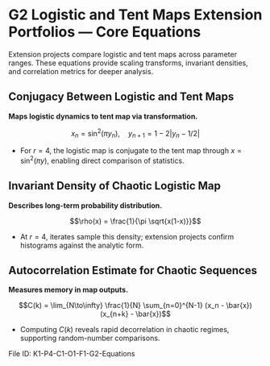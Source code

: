 # G2 Logistic and Tent Maps Extension Portfolios — Core Equations

Extension projects compare logistic and tent maps across parameter ranges. These equations provide scaling transforms, invariant densities, and correlation metrics for deeper analysis.

## Conjugacy Between Logistic and Tent Maps
**Maps logistic dynamics to tent map via transformation.**

$$x_n = \sin^2(\pi y_n), \quad y_{n+1} = 1 - 2 |y_n - 1/2|$$

- For $r=4$, the logistic map is conjugate to the tent map through $x = \sin^2(\pi y)$, enabling direct comparison of statistics.

## Invariant Density of Chaotic Logistic Map
**Describes long-term probability distribution.**

$$\rho(x) = \frac{1}{\pi \sqrt{x(1-x)}}$$

- At $r=4$, iterates sample this density; extension projects confirm histograms against the analytic form.

## Autocorrelation Estimate for Chaotic Sequences
**Measures memory in map outputs.**

$$C(k) = \lim_{N\to\infty} \frac{1}{N} \sum_{n=0}^{N-1} (x_n - \bar{x})(x_{n+k} - \bar{x})$$

- Computing $C(k)$ reveals rapid decorrelation in chaotic regimes, supporting random-number comparisons.

File ID: K1-P4-C1-O1-F1-G2-Equations
